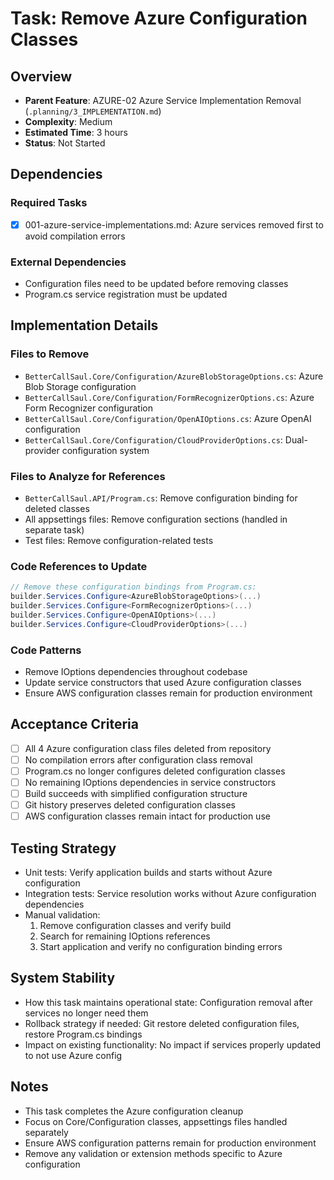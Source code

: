 # Task: Remove Azure Configuration Classes

## Overview
- **Parent Feature**: AZURE-02 Azure Service Implementation Removal (`.planning/3_IMPLEMENTATION.md`)
- **Complexity**: Medium
- **Estimated Time**: 3 hours
- **Status**: Not Started

## Dependencies
### Required Tasks
- [x] 001-azure-service-implementations.md: Azure services removed first to avoid compilation errors

### External Dependencies
- Configuration files need to be updated before removing classes
- Program.cs service registration must be updated

## Implementation Details
### Files to Remove
- `BetterCallSaul.Core/Configuration/AzureBlobStorageOptions.cs`: Azure Blob Storage configuration
- `BetterCallSaul.Core/Configuration/FormRecognizerOptions.cs`: Azure Form Recognizer configuration
- `BetterCallSaul.Core/Configuration/OpenAIOptions.cs`: Azure OpenAI configuration
- `BetterCallSaul.Core/Configuration/CloudProviderOptions.cs`: Dual-provider configuration system

### Files to Analyze for References
- `BetterCallSaul.API/Program.cs`: Remove configuration binding for deleted classes
- All appsettings files: Remove configuration sections (handled in separate task)
- Test files: Remove configuration-related tests

### Code References to Update
```csharp
// Remove these configuration bindings from Program.cs:
builder.Services.Configure<AzureBlobStorageOptions>(...)
builder.Services.Configure<FormRecognizerOptions>(...)
builder.Services.Configure<OpenAIOptions>(...)
builder.Services.Configure<CloudProviderOptions>(...)
```

### Code Patterns
- Remove IOptions<AzureXOptions> dependencies throughout codebase
- Update service constructors that used Azure configuration classes
- Ensure AWS configuration classes remain for production environment

## Acceptance Criteria
- [ ] All 4 Azure configuration class files deleted from repository
- [ ] No compilation errors after configuration class removal
- [ ] Program.cs no longer configures deleted configuration classes
- [ ] No remaining IOptions<AzureXOptions> dependencies in service constructors
- [ ] Build succeeds with simplified configuration structure
- [ ] Git history preserves deleted configuration classes
- [ ] AWS configuration classes remain intact for production use

## Testing Strategy
- Unit tests: Verify application builds and starts without Azure configuration
- Integration tests: Service resolution works without Azure configuration dependencies
- Manual validation:
  1. Remove configuration classes and verify build
  2. Search for remaining IOptions<AzureXOptions> references
  3. Start application and verify no configuration binding errors

## System Stability
- How this task maintains operational state: Configuration removal after services no longer need them
- Rollback strategy if needed: Git restore deleted configuration files, restore Program.cs bindings
- Impact on existing functionality: No impact if services properly updated to not use Azure config

## Notes
- This task completes the Azure configuration cleanup
- Focus on Core/Configuration classes, appsettings files handled separately
- Ensure AWS configuration patterns remain for production environment
- Remove any validation or extension methods specific to Azure configuration